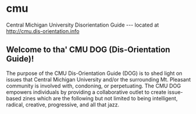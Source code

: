 cmu
====================

Central Michigan University Disorientation Guide --- located at http://cmu.dis-orientation.info

## Welcome to tha' CMU DOG (Dis-Orientation Guide)!
The purpose of the CMU Dis-Orientation Guide (DOG) is to shed light on issues that Central Michigan University 
and/or the surrounding Mt. Pleasant community is involved with, condoning, or perpetuating. 
The CMU DOG empowers individuals by providing a collaborative outlet to create issue-based zines 
which are the following but not limited to being 
intelligent, radical, creative, progressive, and all that jazz.
